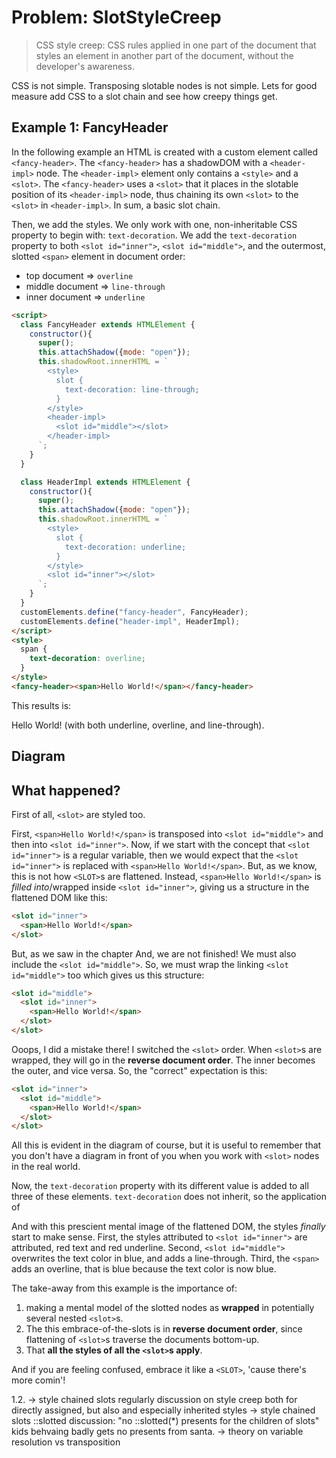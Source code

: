 # Problem: SlotStyleCreep

> CSS style creep: CSS rules applied in one part of the document that 
> styles an element in another part of the document, without the developer's awareness.

CSS is not simple. Transposing slotable nodes is not simple. 
Lets for good measure add CSS to a slot chain and see how creepy things get.

## Example 1: FancyHeader

In the following example an HTML is created with a custom element called `<fancy-header>`.
The `<fancy-header>` has a shadowDOM with a `<header-impl>` node.
The `<header-impl>` element only contains a `<style>` and a `<slot>`. 
The `<fancy-header>` uses a `<slot>` that it places in the slotable position of its `<header-impl>` node,
thus chaining its own `<slot>` to the `<slot>` in `<header-impl>`.
In sum, a basic slot chain.

Then, we add the styles. We only work with one, non-inheritable CSS property to begin with:
`text-decoration`. 
We add the `text-decoration` property to both `<slot id="inner">`, `<slot id="middle">`, and 
the outermost, slotted `<span>` element in document order:
 * top document => `overline`
 * middle document => `line-through`
 * inner document => `underline`

```html
<script>
  class FancyHeader extends HTMLElement {
    constructor(){
      super();
      this.attachShadow({mode: "open"});
      this.shadowRoot.innerHTML = `
        <style>
          slot {
            text-decoration: line-through;
          }
        </style>
        <header-impl>
          <slot id="middle"></slot>          
        </header-impl>
      `;
    }
  }

  class HeaderImpl extends HTMLElement {
    constructor(){
      super();
      this.attachShadow({mode: "open"});
      this.shadowRoot.innerHTML = `
        <style>
          slot {
            text-decoration: underline;
          }
        </style>
        <slot id="inner"></slot>
      `;
    }
  }
  customElements.define("fancy-header", FancyHeader);
  customElements.define("header-impl", HeaderImpl);
</script>
<style>
  span {
    text-decoration: overline;
  }
</style>
<fancy-header><span>Hello World!</span></fancy-header>
```
This results is:

Hello World!  (with both underline, overline, and line-through).

## Diagram


## What happened?

First of all, `<slot>` are styled too.

First, `<span>Hello World!</span>` is transposed into `<slot id="middle">` and 
then into `<slot id="inner">`.
Now, if we start with the concept that `<slot id="inner">` is a regular variable, 
then we would expect that the `<slot id="inner">` is replaced with `<span>Hello World!</span>`.
But, as we know, this is not how `<SLOT>`s are flattened. Instead, `<span>Hello World!</span>` is
*filled into*/wrapped inside `<slot id="inner">`, giving us a structure in the flattened DOM like this:
```html
<slot id="inner">
  <span>Hello World!</span>
</slot>
```
But, as we saw in the chapter And, we are not finished! We must also include the `<slot id="middle">`. 
So, we must wrap the linking `<slot id="middle">` too which gives us this structure:
```html
<slot id="middle">
  <slot id="inner">
    <span>Hello World!</span>
  </slot>
</slot>
```
Ooops, I did a mistake there! I switched the `<slot>` order. When `<slot>`s are wrapped, 
they will go in the **reverse document order**. The inner becomes the outer, and vice versa.
So, the "correct" expectation is this:
```html
<slot id="inner">
  <slot id="middle">
    <span>Hello World!</span>
  </slot>
</slot>
```
All this is evident in the diagram of course, but 
it is useful to remember that you don't have a diagram in front of you when you work with `<slot>`
nodes in the real world. 

Now, the `text-decoration` property with its different value is added to all three of these elements.
`text-decoration` does not inherit, so the application of 

And with this prescient mental image of the flattened DOM, the styles *finally* start to make sense.
First, the styles attributed to `<slot id="inner">` are attributed, red text and red underline.
Second, `<slot id="middle">` overwrites the text color in blue, and adds a line-through.
Third, the `<span>` adds an overline, that is blue because the text color is now blue.

The take-away from this example is the importance of:
1. making a mental model of the slotted nodes as **wrapped** in potentially several nested `<slot>`s.
2. The this embrace-of-the-slots is in **reverse document order**, 
   since flattening of `<slot>`s traverse the documents bottom-up.
3. That **all the styles of all the `<slot>`s apply**.

And if you are feeling confused, embrace it like a `<SLOT>`, 'cause there's more comin'!

 1.2. -> style chained slots regularly
         discussion on style creep both for directly assigned, but also and especially inherited styles
      -> style chained slots ::slotted
         discussion: "no ::slotted(*) presents for the children of slots"
         kids behvaing badly gets no presents from santa.
      -> theory on variable resolution vs transposition
